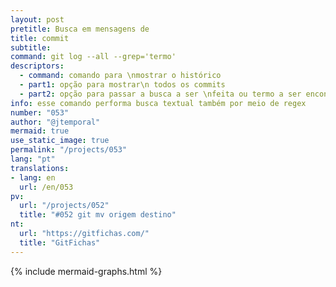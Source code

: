 ```yaml
---
layout: post
pretitle: Busca em mensagens de
title: commit
subtitle: 
command: git log --all --grep='termo'
descriptors:
  - command: comando para \nmostrar o histórico
  - part1: opção para mostrar\n todos os commits
  - part2: opção para passar a busca a ser \nfeita ou termo a ser encontrado
info: esse comando performa busca textual também por meio de regex
number: "053"
author: "@jtemporal"
mermaid: true
use_static_image: true
permalink: "/projects/053"
lang: "pt"
translations:
- lang: en
  url: /en/053
pv:
  url: "/projects/052"
  title: "#052 git mv origem destino"
nt:
  url: "https://gitfichas.com/"
  title: "GitFichas"
---
```


{% include mermaid-graphs.html %}